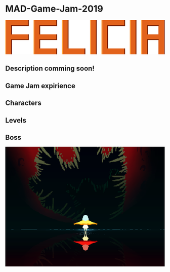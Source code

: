 # MAD-Game-Jam-2019
![GitHub Logo ](/Game/img/ui/title2.png)


## Description comming soon!

## Game Jam expirience

## Characters


## Levels

## Boss
![](/Game/img/levels_background/damm.png )



















